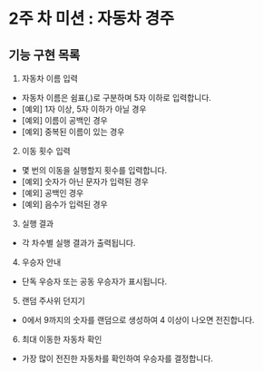 # 2주 차 미션 : 자동차 경주
## 기능 구현 목록
1. 자동차 이름 입력
- 자동차 이름은 쉼표(,)로 구분하며 5자 이하로 입력합니다.
- [예외] 1자 이상, 5자 이하가 아닐 경우 
- [예외] 이름이 공백인 경우 
- [예외] 중복된 이름이 있는 경우
2. 이동 횟수 입력
- 몇 번의 이동을 실행할지 횟수를 입력합니다.
- [예외] 숫자가 아닌 문자가 입력된 경우 
- [예외] 공백인 경우 
- [예외] 음수가 입력된 경우
3. 실행 결과
- 각 차수별 실행 결과가 출력됩니다.
4. 우승자 안내
- 단독 우승자 또는 공동 우승자가 표시됩니다.
5. 랜덤 주사위 던지기
- 0에서 9까지의 숫자를 랜덤으로 생성하여 4 이상이 나오면 전진합니다.
6. 최대 이동한 자동차 확인
- 가장 많이 전진한 자동차를 확인하여 우승자를 결정합니다.
